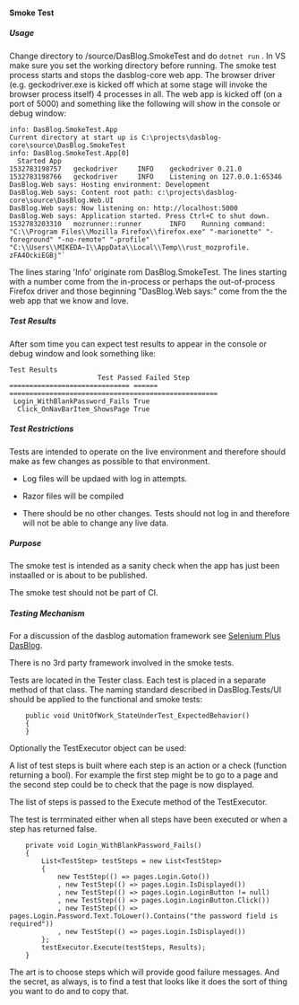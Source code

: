 #### Smoke Test

##### Usage
Change directory to <project>/source/DasBlog.SmokeTest and do `dotnet run` .  In VS make sure you 
set the working directory before running.  The smoke test process starts
and stops the dasblog-core web app.  The browser driver (e.g. geckodriver.exe is kicked off
which at some stage will invoke the browser process itself)  4 processes in all. The web app is kicked off (on a port of 5000)
and something like the following will show in the console or debug window:



    info: DasBlog.SmokeTest.App
    Current directory at start up is C:\projects\dasblog-core\source\DasBlog.SmokeTest
    info: DasBlog.SmokeTest.App[0]
      Started App
    1532783198757   geckodriver     INFO    geckodriver 0.21.0
    1532783198766   geckodriver     INFO    Listening on 127.0.0.1:65346
    DasBlog.Web says: Hosting environment: Development
    DasBlog.Web says: Content root path: c:\projects\dasblog-core\source\DasBlog.Web.UI
    DasBlog.Web says: Now listening on: http://localhost:5000
    DasBlog.Web says: Application started. Press Ctrl+C to shut down.
    1532783203310   mozrunner::runner       INFO    Running command: "C:\\Program Files\\Mozilla Firefox\\firefox.exe" "-marionette" "-foreground" "-no-remote" "-profile" "C:\\Users\\MIKEDA~1\\AppData\\Local\\Temp\\rust_mozprofile.
    zFA4OckiEGBj"`

The lines staring 'Info' originate rom DasBlog.SmokeTest.  The lines starting with a number
come from the in-process or perhaps the out-of-process Firefox driver and those beginning 
"DasBlog.Web says:" come from the the web app that we know and love.

##### Test Results
After som time you can expect test results to appear in the console or debug window and look something like:

    Test Results
                          Test Passed Failed Step
    ============================== ====== ====================================================
     Login_WithBlankPassword_Fails True
      Click_OnNavBarItem_ShowsPage True

##### Test Restrictions
Tests are intended to operate on the live environment and therefore should make as few
changes as possible to that environment.

* Log files will be updaed with log in attempts.

* Razor files will be compiled

* There should be no other changes.  Tests should not log in and therefore will not be able
to change any live data.

##### Purpose
The smoke test is intended as a sanity check when the app has just been instaalled or is about
to be published.

The smoke test should not be part of CI.

##### Testing Mechanism
For a discussion of the dasblog automation framework see [Selenium Plus DasBlog](../SeleniumPlusDasBlogCoreInACoupleOfPages.md).

There is no 3rd party framework involved in the smoke tests.

Tests are located in the Tester class.  Each test is placed in a separate method of that class.
The naming standard described in DasBlog.Tests/UI should be applied to the functional and smoke
tests:

		public void UnitOfWork_StateUnderTest_ExpectedBehavior()
		{
		}

Optionally the TestExecutor object can be used:

A list of test steps is built where each step is an action or a check (function returning a bool).
For example the first step might be to go to a page and the second step could be to
check that the page is now displayed.

The list of steps is passed to the Execute method of the TestExecutor.

The test is terrminated either when all steps have been executed or when a step
has returned false.

		private void Login_WithBlankPassword_Fails()
		{
			List<TestStep> testSteps = new List<TestStep>
			{
				new TestStep(() => pages.Login.Goto())
				, new TestStep(() => pages.Login.IsDisplayed())
				, new TestStep(() => pages.Login.LoginButton != null)
				, new TestStep(() => pages.Login.LoginButton.Click())
				, new TestStep(() => pages.Login.Password.Text.ToLower().Contains("the password field is required"))
				, new TestStep(() => pages.Login.IsDisplayed())
			};
			testExecutor.Execute(testSteps, Results);
		}

The art is to choose steps which will provide good failure messages.  And the secret, as always, is to
find a test that looks like it does the sort of thing you want to do and to copy that.





